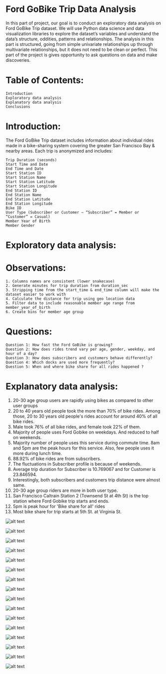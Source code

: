 # Ford GoBike Trip Data Analysis

In this part of project, our goal is to conduct an exploratory data analysis on Ford GoBike Trip dataset. We will use Python data science and data visualization libraries to explore the dataset’s variables and understand the data’s structure, oddities, patterns and relationships. The analysis in this part is structured, going from simple univariate relationships up through multivariate relationships, but it does not need to be clean or perfect. This part of the project is gives opportunity to ask questions on data and make discoveries.


# Table of Contents:

    Introduction
    Exploratory data analysis
    Explanatory data analysis
    Conclusions


# Introduction:

The Ford GoBike Trip dataset includes information about individual rides made in a bike-sharing system covering the greater San Francisco Bay & nearby areas. Each trip is anonymized and includes:

    Trip Duration (seconds)
    Start Time and Date
    End Time and Date
    Start Station ID
    Start Station Name
    Start Station Latitude
    Start Station Longitude
    End Station ID
    End Station Name
    End Station Latitude
    End Station Longitude
    Bike ID
    User Type (Subscriber or Customer – “Subscriber” = Member or “Customer” = Casual)
    Member Year of Birth
    Member Gender


# Exploratory data analysis:

# Observations:

    1. Columns names are consistent (lower snakecase)
    2. Generate minutes for trip duration from duration_sec 
    3. Stripping time from the start_time & end_time column will make the dataset easier to work with 
    4. Calculate the distance for trip using geo location data
    5. Filter data to include reasonable member age range from member_year_of_birth
    6. Create bins for member age group

# Questions: 

    Question 1: How fast the Ford GoBike is growing?
    Question 2: How does rides trend vary per age, gender, weekday, and hour of a day?
    Question 3: How does subscribers and customers behave differently?
    Question 4: Which docks are used more frequently?
    Question 5: When and where bike share for all rides happened ?


# Explanatory data analysis:

1. 20-30 age group users are rapidly using bikes as compared to other user groups
2. 20 to 40 years old people took the more than 70% of bike rides. Among those, 20 to 30 years old people's rides account for around 40% of all bike rides.
3. Male took 76% of all bike rides, and female took 22% of them.
4. Majority of people uses Ford Gobike on weekdays. And reduced to half on weekends.
5. Majority number of people uses this service during commute time. 8am and 5pm are the peak hours for this service. Also, few people uses it more during lunch time.
6. 88.92% of bike rides are from subscribers.
7. The fluctuations in Subscriber profile is because of weekends.
8. Average trip duration for Subscriber is 10.769067 and for Customer is 23.846594.
9. Interestingly, both subscribers and customers trip distance were almost same.
10. 20-30 age group riders are more in both user type.
11. San Francisco Caltrain Station 2 (Townsend St at 4th St) is the top station where Ford Gobike trip starts and ends.
12. 5pm is peak hour for 'Bike share for all' rides
13. Most bike share for trip starts at 5th St. at Virginia St.

![alt text](https://github.com/swadeepsingh/Udacity-Data-Analyst-Nanodegree-Ford_GoBike_dataset_analysis/blob/master/images/daily-pickup-trend.png)

![alt text](https://github.com/swadeepsingh/Udacity-Data-Analyst-Nanodegree-Ford_GoBike_dataset_analysis/blob/master/images/daily-pickup-trend-by-agegroup.png)

![alt text](https://github.com/swadeepsingh/Udacity-Data-Analyst-Nanodegree-Ford_GoBike_dataset_analysis/blob/master/images/Top%2010%20stations%20where%20most%20Ford%20GoBike's%20trip%20starts.png)

![alt text](https://github.com/swadeepsingh/Udacity-Data-Analyst-Nanodegree-Ford_GoBike_dataset_analysis/blob/master/images/Top%2010%20stations%20where%20most%20Ford%20GoBike's%20trip%20ends.png)

![alt text](https://github.com/swadeepsingh/Udacity-Data-Analyst-Nanodegree-Ford_GoBike_dataset_analysis/blob/master/images/Average%20trip%20duration%20per%20user%20type.png)

![alt text](https://github.com/swadeepsingh/Udacity-Data-Analyst-Nanodegree-Ford_GoBike_dataset_analysis/blob/master/images/Average%20trip%20distance%20per%20user%20group.png)

![alt text](https://github.com/swadeepsingh/Udacity-Data-Analyst-Nanodegree-Ford_GoBike_dataset_analysis/blob/master/images/Percentage%20of%20all%20bike%20rides%20per%20gender.png)

![alt text](https://github.com/swadeepsingh/Udacity-Data-Analyst-Nanodegree-Ford_GoBike_dataset_analysis/blob/master/images/Percentage%20of%20bike%20rides%20per%20user%20type.png)

![alt text](https://github.com/swadeepsingh/Udacity-Data-Analyst-Nanodegree-Ford_GoBike_dataset_analysis/blob/master/images/Percentage%20of%20all%20bike%20rides%20per%20weekday.png)

![alt text](https://github.com/swadeepsingh/Udacity-Data-Analyst-Nanodegree-Ford_GoBike_dataset_analysis/blob/master/images/Percentage%20of%20all%20bike%20rides%20per%20age%20group.png)

![alt text](https://github.com/swadeepsingh/Udacity-Data-Analyst-Nanodegree-Ford_GoBike_dataset_analysis/blob/master/images/Percentage%20of%20all%20bike%20rides%20by%20hour%20of%20the%20day.png)

![alt text](https://github.com/swadeepsingh/Udacity-Data-Analyst-Nanodegree-Ford_GoBike_dataset_analysis/blob/master/images/Daily%20trend%20of%20bike%20rides%20per%20user%20type.png)

![alt text](https://github.com/swadeepsingh/Udacity-Data-Analyst-Nanodegree-Ford_GoBike_dataset_analysis/blob/master/images/Daily%20trend%20of%20bike%20rides%20per%20subscribers%20member%20age%20group.png)

![alt text](https://github.com/swadeepsingh/Udacity-Data-Analyst-Nanodegree-Ford_GoBike_dataset_analysis/blob/master/images/Daily%20trend%20of%20bike%20rides%20per%20customers%20member%20age%20group.png)

![alt text](https://github.com/swadeepsingh/Udacity-Data-Analyst-Nanodegree-Ford_GoBike_dataset_analysis/blob/master/images/Bike%20share%20for%20all%20rides%20per%20hour%20of%20a%20day.png)

![alt text](https://github.com/swadeepsingh/Udacity-Data-Analyst-Nanodegree-Ford_GoBike_dataset_analysis/blob/master/images/Top%2010%20stations%20where%20most%20Ford%20GoBike's%20share%20trip%20starts.png)
